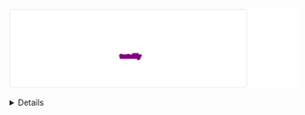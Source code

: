 

<!--
### Hi there 👋
**tzcteddy/tzcteddy** is a ✨ _special_ ✨ repository because its `README.md` (this file) appears on your GitHub profile.

Here are some ideas to get you started:

- 🔭 I’m currently working on ...
- 🌱 I’m currently learning ...
- 👯 I’m looking to collaborate on ...
- 🤔 I’m looking for help with ...
- 💬 Ask me about ...
- 📫 How to reach me: ...
- 😄 Pronouns: ...
- ⚡ Fun fact: ...
-->
![](./svg.svg)
<details>
 <svg xmlns="http://www.w3.org/2000/svg" width="100%" height="165" viewBox="0 0 600 165" fill="none">
    <rect xmlns="http://www.w3.org/2000/svg" data-testid="card-bg" x="0.5" y="0.5" rx="4.5" height="99%" stroke="#E4E2E2" width="494" fill="#ffffff" stroke-opacity="1"/>
    <style>
      .words {
        font-size:8vh;
        font-weight:bold;
        text-transform:uppercase;
        fill:none;
        stroke-width:4px;
        stroke-dasharray:90,310;
        animation-name:drawing;
        animation-duration:8s;
        animation-iteration-count:infinite;
        animation-timing-function:linear;
      }
      .words-1 {
        stroke:deepskyblue;
        text-shadow:0 0 50px deepskyblue;
        animation-delay:-2s;
      }
      .words-2 {
        stroke:lightseagreen;
        text-shadow:0 0 50px lightseagreen;
        animation-delay:-4s;
      }
      .words-3 {
        stroke:orange;
        text-shadow:0 0 50px orange;
        animation-delay:-6s;
      }
      .words-4 {
        stroke:purple;
        text-shadow:0 0 50px purple;
        animation-delay:-8s;
      }
      @keyframes drawing {
        100% {
        stroke-dashoffset:-400;
      }
      }
    </style>
        <text id="time" text-anchor="middle" x="42%" y="62%" class="words words-1">tzcteddy</text>
        <text id="time" text-anchor="middle" x="42%" y="62%" class="words words-2">tzcteddy</text>
        <text id="time" text-anchor="middle" x="42%" y="62%" class="words words-3">tzcteddy</text>
        <text id="time" text-anchor="middle" x="42%" y="62%" class="words words-4">tzcteddy</text>
  </svg>
</details>
